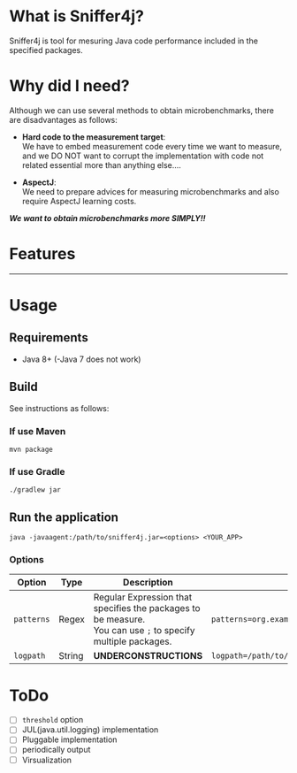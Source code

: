 # What is Sniffer4j?
Sniffer4j is tool for mesuring Java code performance included in the specified packages.

# Why did I need?
Although we can use several methods to obtain microbenchmarks, there are disadvantages as follows:

* **Hard code to the measurement target**:  
  We have to embed measurement code every time we want to measure,  
  and we DO NOT want to corrupt the implementation with code not related essential more than anything else....

* **AspectJ**:  
  We need to prepare advices for measuring microbenchmarks and also require AspectJ learning costs.

__*We want to obtain microbenchmarks more SIMPLY!!*__


# Features


- - -

# Usage
## Requirements
* Java 8+ (-Java 7 does not work)

## Build

See instructions as follows:

### If use Maven

~~~ shell
mvn package
~~~

### If use Gradle

~~~ shell
./gradlew jar
~~~

## Run the application

~~~ shell
java -javaagent:/path/to/sniffer4j.jar=<options> <YOUR_APP>
~~~

### Options

| Option | Type | Description | Example |
|---|---|---|---|
| `patterns` | Regex | Regular Expression that specifies the packages to be measure.<br />You can use `;` to specify multiple packages. | `patterns=org.example.*;com.example.controller` 
| `logpath` | String | **UNDERCONSTRUCTIONS** | `logpath=/path/to/sniffer4j.log` |


# ToDo

- [ ] `threshold` option
- [ ] JUL(java.util.logging) implementation
- [ ] Pluggable implementation 
- [ ] periodically output
- [ ] Virsualization
